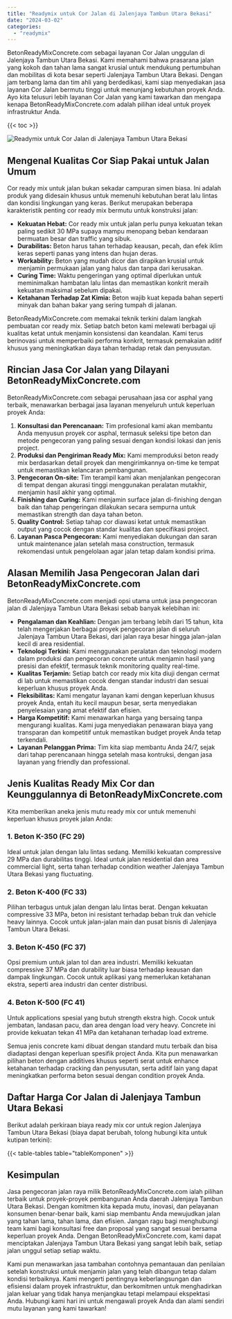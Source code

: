 ```yaml
---
title: "Readymix untuk Cor Jalan di Jalenjaya Tambun Utara Bekasi"
date: "2024-03-02"
categories: 
  - "readymix"
---
```


BetonReadyMixConcrete.com sebagai layanan Cor Jalan unggulan di Jalenjaya Tambun Utara Bekasi. Kami memahami bahwa prasarana jalan yang kokoh dan tahan lama sangat krusial untuk mendukung pertumbuhan dan mobilitas di kota besar seperti Jalenjaya Tambun Utara Bekasi. Dengan jam terbang lama dan tim ahli yang berdedikasi, kami siap menyediakan jasa layanan Cor Jalan bermutu tinggi untuk menunjang kebutuhan proyek Anda. Ayo kita telusuri lebih layanan Cor Jalan yang kami tawarkan dan mengapa kenapa BetonReadyMixConcrete.com adalah pilihan ideal untuk proyek infrastruktur Anda.

{{< toc >}}

![Readymix untuk Cor Jalan di Jalenjaya Tambun Utara Bekasi](https://betoncor8.github.io/cor/harga-beton-readymix-concrete%20(11).png)

## Mengenal Kualitas Cor Siap Pakai untuk Jalan Umum

Cor ready mix untuk jalan bukan sekadar campuran simen biasa. Ini adalah produk yang didesain khusus untuk memenuhi kebutuhan berat lalu lintas dan kondisi lingkungan yang keras. Berikut merupakan beberapa karakteristik penting cor ready mix bermutu untuk konstruksi jalan:

- **Kekuatan Hebat:** Cor ready mix untuk jalan perlu punya kekuatan tekan paling sedikit 30 MPa supaya mampu menopang beban kendaraan bermuatan besar dan traffic yang sibuk.
- **Durabilitas:** Beton harus tahan terhadap keausan, pecah, dan efek iklim keras seperti panas yang intens dan hujan deras.
- **Workability:** Beton yang mudah dicor dan dirapikan krusial untuk menjamin permukaan jalan yang halus dan tanpa dari kerusakan.
- **Curing Time:** Waktu pengeringan yang optimal diperlukan untuk meminimalkan hambatan lalu lintas dan memastikan konkrit meraih kekuatan maksimal sebelum dipakai.
- **Ketahanan Terhadap Zat Kimia:** Beton wajib kuat kepada bahan seperti minyak dan bahan bakar yang sering tumpah di jalanan.

BetonReadyMixConcrete.com memakai teknik terkini dalam langkah pembuatan cor ready mix. Setiap batch beton kami melewati berbagai uji kualitas ketat untuk menjamin konsistensi dan keandalan. Kami terus berinovasi untuk memperbaiki performa konkrit, termasuk pemakaian aditif khusus yang meningkatkan daya tahan terhadap retak dan penyusutan.

## Rincian Jasa Cor Jalan yang Dilayani BetonReadyMixConcrete.com

BetonReadyMixConcrete.com sebagai perusahaan jasa cor asphal yang terbaik, menawarkan berbagai jasa layanan menyeluruh untuk keperluan proyek Anda:

1. **Konsultasi dan Perencanaan:** Tim profesional kami akan membantu Anda menyusun proyek cor asphal, termasuk seleksi tipe beton dan metode pengecoran yang paling sesuai dengan kondisi lokasi dan jenis project.
2. **Produksi dan Pengiriman Ready Mix:** Kami memproduksi beton ready mix berdasarkan detail proyek dan mengirimkannya on-time ke tempat untuk memastikan kelancaran pembangunan.
3. **Pengecoran On-site:** Tim terampil kami akan menjalankan pengecoran di tempat dengan akurasi tinggi menggunakan peralatan mutakhir, menjamin hasil akhir yang optimal.
4. **Finishing dan Curing:** Kami menjamin surface jalan di-finishing dengan baik dan tahap pengeringan dilakukan secara sempurna untuk memastikan strength dan daya tahan beton.
5. **Quality Control:** Setiap tahap cor diawasi ketat untuk memastikan output yang cocok dengan standar kualitas dan specifikasi project.
6. **Layanan Pasca Pengecoran:** Kami menyediakan dukungan dan saran untuk maintenance jalan setelah masa construction, termasuk rekomendasi untuk pengelolaan agar jalan tetap dalam kondisi prima.

## Alasan Memilih Jasa Pengecoran Jalan dari BetonReadyMixConcrete.com

BetonReadyMixConcrete.com menjadi opsi utama untuk jasa pengecoran jalan di Jalenjaya Tambun Utara Bekasi sebab banyak kelebihan ini:

- **Pengalaman dan Keahlian:** Dengan jam terbang lebih dari 15 tahun, kita telah mengerjakan berbagai proyek pengecoran jalan di seluruh Jalenjaya Tambun Utara Bekasi, dari jalan raya besar hingga jalan-jalan kecil di area residential.
- **Teknologi Terkini:** Kami menggunakan peralatan dan teknologi modern dalam produksi dan pengecoran concrete untuk menjamin hasil yang presisi dan efektif, termasuk teknik monitoring quality real-time.
- **Kualitas Terjamin:** Setiap batch cor ready mix kita diuji dengan cermat di lab untuk memastikan cocok dengan standar industri dan sesuai keperluan khusus proyek Anda.
- **Fleksibilitas:** Kami mengatur layanan kami dengan keperluan khusus proyek Anda, entah itu kecil maupun besar, serta menyediakan penyelesaian yang amat efektif dan efisien.
- **Harga Kompetitif:** Kami menawarkan harga yang bersaing tanpa mengurangi kualitas. Kami juga menyediakan penawaran biaya yang transparan dan kompetitif untuk memastikan budget proyek Anda tetap terkendali.
- **Layanan Pelanggan Prima:** Tim kita siap membantu Anda 24/7, sejak dari tahap perencanaan hingga setelah masa kontruksi, dengan jasa layanan yang friendly dan professional.

## Jenis Kualitas Ready Mix Cor dan Keunggulannya di BetonReadyMixConcrete.com

Kita memberikan aneka jenis mutu ready mix cor untuk memenuhi keperluan khusus proyek jalan Anda:

### 1\. Beton K-350 (FC 29)

Ideal untuk jalan dengan lalu lintas sedang. Memiliki kekuatan compressive 29 MPa dan durabilitas tinggi. Ideal untuk jalan residential dan area commercial light, serta tahan terhadap condition weather Jalenjaya Tambun Utara Bekasi yang fluctuating.

### 2\. Beton K-400 (FC 33)

Pilihan terbagus untuk jalan dengan lalu lintas berat. Dengan kekuatan compressive 33 MPa, beton ini resistant terhadap beban truk dan vehicle heavy lainnya. Cocok untuk jalan-jalan main dan pusat bisnis di Jalenjaya Tambun Utara Bekasi.

### 3\. Beton K-450 (FC 37)

Opsi premium untuk jalan tol dan area industri. Memiliki kekuatan compressive 37 MPa dan durability luar biasa terhadap keausan dan dampak lingkungan. Cocok untuk aplikasi yang memerlukan ketahanan ekstra, seperti area industri dan center distribusi.

### 4\. Beton K-500 (FC 41)

Untuk applications spesial yang butuh strength ekstra high. Cocok untuk jembatan, landasan pacu, dan area dengan load very heavy. Concrete ini provide kekuatan tekan 41 MPa dan ketahanan terhadap load extreme.

Semua jenis concrete kami dibuat dengan standard mutu terbaik dan bisa diadaptasi dengan keperluan spesifik project Anda. Kita pun menawarkan pilihan beton dengan additives khusus seperti serat untuk enhance ketahanan terhadap cracking dan penyusutan, serta aditif lain yang dapat meningkatkan performa beton sesuai dengan condition proyek Anda.

## Daftar Harga Cor Jalan di Jalenjaya Tambun Utara Bekasi

Berikut adalah perkiraan biaya ready mix cor untuk region Jalenjaya Tambun Utara Bekasi (biaya dapat berubah, tolong hubungi kita untuk kutipan terkini):

{{< table-tables table="tableKomponen" >}}

## Kesimpulan

Jasa pengecoran jalan raya milik BetonReadyMixConcrete.com ialah pilihan terbaik untuk proyek-proyek pembangunan Anda daerah Jalenjaya Tambun Utara Bekasi. Dengan komitmen kita kepada mutu, inovasi, dan pelayanan konsumen benar-benar baik, kami siap membantu Anda mewujudkan jalan yang tahan lama, tahan lama, dan efisien. Jangan ragu bagi menghubungi team kami bagi konsultasi free dan proposal yang sangat sesuai bersama keperluan proyek Anda. Dengan BetonReadyMixConcrete.com, kami dapat menciptakan Jalenjaya Tambun Utara Bekasi yang sangat lebih baik, setiap jalan unggul setiap setiap waktu.

Kami pun menawarkan jasa tambahan contohnya pemantauan dan penilaian setelah konstruksi untuk menjamin jalan yang telah dibangun tetap dalam kondisi terbaiknya. Kami mengerti pentingnya keberlangsungan dan efisiensi dalam proyek infrastruktur, dan berkomitmen untuk menghadirkan jalan keluar yang tidak hanya menjangkau tetapi melampaui ekspektasi Anda. Hubungi kami hari ini untuk mengawali proyek Anda dan alami sendiri mutu layanan yang kami tawarkan!
